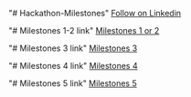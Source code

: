 "# Hackathon-Milestones" 
[Follow on Linkedin](https://www.linkedin.com/in/muhammad-rohan-mirza/)

"# Milestones 1-2 link"
[Milestones 1 or 2](https://milestone-1-to-2-6sg4zjekl-rohan-mirzas-projects.vercel.app)

"# Milestones 3 link"
[Milestones 3](https://milestone-3-r1chtu5j5-rohan-mirzas-projects.vercel.app)

"# Milestones 4 link"
[Milestones 4]()

"# Milestones 5 link"
[Milestones 5]()
